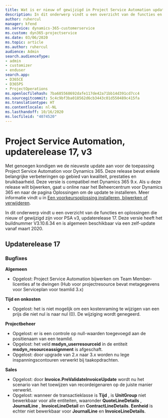 ```yaml
---
title: Wat is er nieuw of gewijzigd in Project Service Automation updaterelease 17, v3
description: In dit onderwerp vindt u een overzicht van de functies en oplossingen die beschikbaar zijn voor Project Service Automation updaterelease 17, v3.
author: ruhercul
manager: kfend
ms.service: dynamics-365-customerservice
ms.custom: dyn365-projectservice
ms.date: 03/06/2020
ms.topic: article
ms.author: ruhercul
audience: Admin
search.audienceType:
- admin
- customizer
- enduser
search.app:
- D365CE
- D365PS
- ProjectOperations
ms.openlocfilehash: 7ba685568692dafe117de42a71bb14d391cd7cc4
ms.sourcegitcommit: 5c4c9bf3ba018562d6cb3443c01d550489c415fa
ms.translationtype: HT
ms.contentlocale: nl-NL
ms.lasthandoff: 10/16/2020
ms.locfileid: "4074520"
---
```

# <a name="project-service-automation-update-release-17-v3"></a>Project Service Automation, updaterelease 17, v3

Met genoegen kondigen we de nieuwste update aan voor de toepassing Project Service Automation voor Dynamics 365. Deze release bevat enkele belangrijke verbeteringen op gebied van kwaliteit, prestaties en bruikbaarheid.  Deze versie is compatibel met Dynamics 365 9.x. Als u deze release wilt bijwerken, gaat u online naar het Beheercentrum voor Dynamics 365 en naar de pagina Oplossingen om de update te installeren. Meer informatie vindt u in [Een voorkeursoplossing installeren, bijwerken of verwijderen](https://docs.microsoft.com/power-platform/admin/install-remove-preferred-solution).

In dit onderwerp vindt u een overzicht van de functies en oplossingen die nieuw of gewijzigd zijn voor PSA v3, updaterelease 17. Deze versie heeft het buildnummer V3.10.6.34 en is algemeen beschikbaar via een zelf-update vanaf maart 2020.


## <a name="update-release-17"></a>Updaterelease 17

### <a name="bug-fixes"></a>Bugfixes

**Algemeen**

- Opgelost: Project Service Automation bijwerken om Team Member-licenties af te dwingen (Hub voor projectresource bevat metagegevens voor Serviceplan voor teamlid 3.x)
 
**Tijd en onkosten**

- Opgelost: het is niet mogelijk om een kostenraming te wijzigen van een prijs die niet nul is naar nul (0). De wijziging wordt genegeerd.

**Projectbeheer**

- Opgelost: er is een controle op null-waarden toegevoegd aan de positienaam van een teamlid.
- Opgelost: het veld **msdyn_userresourceid** in de entiteit **msdyn_resourceassignment** is afgeschaft.
- Opgelost: door upgrade van 2.x naar 3.x worden nu lege inspanningscontouren verwerkt bij taakopdrachten.

**Sales**

- Opgelost: door **Invoice.PreValidateInvoiceUpdate** wordt nu het scenario van het toewijzen van recordeigenaren op de juiste manier verwerkt.
- Opgelost: wanneer de transactieklasse is **Tijd** , is **UnitGroup** niet bewerkbaar voor alle entiteiten, waaronder **QuoteLineDetails** , **JournalLine** , **InvoiceLineDetail** en **ContractLineDetails**. **Eenheid** is echter niet bewerkbaar voor **JournalLine** en **InvoiceLineDetails**.


